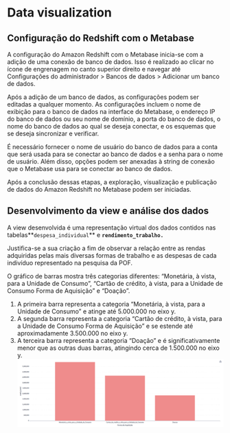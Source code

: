 # Data visualization

## Configuração do Redshift com o Metabase

A configuração do Amazon Redshift com o Metabase inicia-se com a adição de uma conexão de banco de dados. Isso é realizado ao clicar no ícone de engrenagem no canto superior direito e navegar até Configurações do administrador > Bancos de dados > Adicionar um banco de dados.

Após a adição de um banco de dados, as configurações podem ser editadas a qualquer momento. As configurações incluem o nome de exibição para o banco de dados na interface do Metabase, o endereço IP do banco de dados ou seu nome de domínio, a porta do banco de dados, o nome do banco de dados ao qual se deseja conectar, e os esquemas que se deseja sincronizar e verificar.

É necessário fornecer o nome de usuário do banco de dados para a conta que será usada para se conectar ao banco de dados e a senha para o nome de usuário. Além disso, opções podem ser anexadas à string de conexão que o Metabase usa para se conectar ao banco de dados.

Após a conclusão dessas etapas, a exploração, visualização e publicação de dados do Amazon Redshift no Metabase podem ser iniciadas.

## Desenvolvimento da view e análise dos dados

A view desenvolvida é uma representação virtual dos dados contidos nas tabelas**`despesa_individual`** e **`rendimento_trabalho.`** 

Justifica-se a sua criação a fim de observar a relação entre as rendas adquiridas pelas mais diversas formas de trabalho e as despesas de cada indivíduo representado na pesquisa da POF. 

O gráfico de barras mostra três categorias diferentes: “Monetária, à vista, para a Unidade de Consumo”, “Cartão de crédito, à vista, para a Unidade de Consumo Forma de Aquisição” e “Doação”.

1. A primeira barra representa a categoria “Monetária, à vista, para a Unidade de Consumo” e atinge até 5.000.000 no eixo y.
2. A segunda barra representa a categoria “Cartão de crédito, à vista, para a Unidade de Consumo Forma de Aquisição” e se estende até aproximadamente 3.500.000 no eixo y.
3. A terceira barra representa a categoria “Doação” e é significativamente menor que as outras duas barras, atingindo cerca de 1.500.000 no eixo y.
![Gráfico](https://github.com/thainadedeus/atividadesM8/blob/main/imagens/grafico.png)
